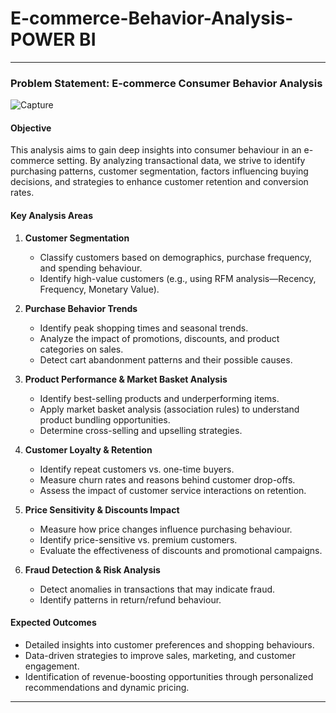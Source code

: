 # E-commerce-Behavior-Analysis-POWER BI
  ---
### **Problem Statement: E-commerce Consumer Behavior Analysis**  
![Capture](https://github.com/user-attachments/assets/279b53a6-5781-46bb-ac01-69558df04be2)

#### **Objective**  
This analysis aims to gain deep insights into consumer behaviour in an e-commerce setting. By analyzing transactional data, we strive to identify purchasing patterns, customer segmentation, factors influencing buying decisions, and strategies to enhance customer retention and conversion rates.

#### **Key Analysis Areas**  
1. **Customer Segmentation**  
   - Classify customers based on demographics, purchase frequency, and spending behaviour.
   - Identify high-value customers (e.g., using RFM analysis—Recency, Frequency, Monetary Value).

2. **Purchase Behavior Trends**  
   - Identify peak shopping times and seasonal trends.
   - Analyze the impact of promotions, discounts, and product categories on sales.
   - Detect cart abandonment patterns and their possible causes.

3. **Product Performance & Market Basket Analysis**  
   - Identify best-selling products and underperforming items.
   - Apply market basket analysis (association rules) to understand product bundling opportunities.
   - Determine cross-selling and upselling strategies.

4. **Customer Loyalty & Retention**  
   - Identify repeat customers vs. one-time buyers.
   - Measure churn rates and reasons behind customer drop-offs.
   - Assess the impact of customer service interactions on retention.

5. **Price Sensitivity & Discounts Impact**  
   - Measure how price changes influence purchasing behaviour.
   - Identify price-sensitive vs. premium customers.
   - Evaluate the effectiveness of discounts and promotional campaigns.

6. **Fraud Detection & Risk Analysis**  
   - Detect anomalies in transactions that may indicate fraud.
   - Identify patterns in return/refund behaviour.

#### **Expected Outcomes**  
- Detailed insights into customer preferences and shopping behaviours.
- Data-driven strategies to improve sales, marketing, and customer engagement.
- Identification of revenue-boosting opportunities through personalized recommendations and dynamic pricing.

---


